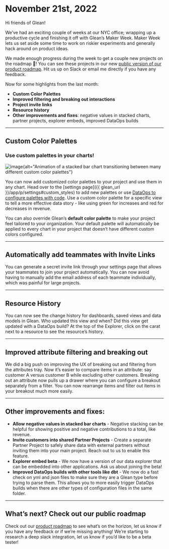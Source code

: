 # November 21st, 2022

Hi friends of Glean!

We’ve had an exciting couple of weeks at our NYC office; wrapping up a productive cycle and finishing it off with Glean’s Maker Week. Maker Week lets us set aside some time to work on riskier experiments and generally hack around on product ideas.

We made enough progress during the week to get a couple new projects on the roadmap 🚀! You can see these projects in our new [public version of our product roadmap](../product-roadmap/index.md). Hit us up on Slack or email me directly if you have any feedback.

Now for some highlights from the last month:

- **Custom Color Palettes**
- **Improved filtering and breaking out interactions**
- **Project invite links**
- **Resource history**
- **Other improvements and fixes**: negative values in stacked charts, partner projects, explorer embeds, improved DataOps builds

---

## Custom Color Palettes

### Use custom palettes in your charts!

![image](/assets/product_updates/221121_colors.gif){alt="Animation of a stacked bar chart transitioning between many different custom color palettes"}

You can now add customized color palettes to your project and use them in any chart. Head over to the [settings page]({{ glean_url }}/app/p/settings#custom_styles) to add new palettes or use [DataOps to configure palettes with code](../data-ops/config-schema/Color-Palette/). Use a custom color palette for a specific view to tell a more effective data story - like using green for increases and red for decreases in revenue.

You can also override Glean’s **default color palette** to make your project feel tailored to your organization. Your default palette will automatically be applied to every chart in your project that doesn’t have different custom colors configured.

---

## Automatically add teammates with Invite Links

You can generate a secret invite link through your settings page that allows your teammates to join your project automatically. You can now avoid having to manually add the email address of each teammate individually, which was painful for large projects.

---

## Resource History

You can now see the change history for dashboards, saved views and data models in Glean. Who updated this view and when? Did this view get updated with a DataOps build? At the top of the Explorer, click on the carat next to a resource to see the resource’s history.

---

## Improved attribute filtering and breaking out

We did a big push on improving the UX of breaking out and filtering from the attributes tray. Now it’s easier to compare items in an attribute: say customer A versus customer B while excluding other customers. Breaking out an attribute now pulls up a drawer where you can configure a breakout separately from a filter. You can now rearrange items and filter out items in your breakout much more easily.

---

## Other improvements and fixes:

- **Allow negative values in stacked bar charts** - Negative stacking can be helpful for showing positive and negative contributions to a total, like revenue.
- **Invite customers into shared Partner Projects** - Create a separate Partner Project to safely share data with external partners without inviting them into your main project. Reach out to us to enable this feature.
- **Explorer embed beta** - We now have a version of our data explorer that can be embedded into other applications. Ask us about joining the beta!
- **Improved DataOps builds with other tools like dbt** - We now do a fast check on yml and json files to make sure they are a Glean type before trying to parse them. This allows you to more easily trigger DataOps builds when there are other types of configuration files in the same folder.

---

## What’s next? Check out our public roadmap

Check out our [product roadmap](../product-roadmap/index.md) to see what’s on the horizon, let us know if you have any feedback or if we’re missing anything! We’re starting to research a deep slack integration, let us know if you’d like to be a beta tester!
